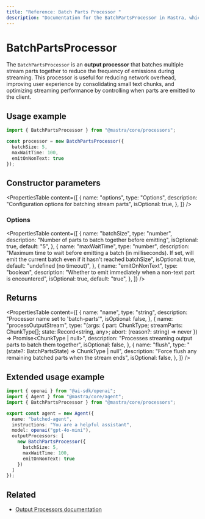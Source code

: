 ```yaml
---
title: "Reference: Batch Parts Processor "
description: "Documentation for the BatchPartsProcessor in Mastra, which batches multiple stream parts together to reduce frequency of emissions."
---
```


# BatchPartsProcessor

The `BatchPartsProcessor` is an **output processor** that batches multiple stream parts together to reduce the frequency of emissions during streaming. This processor is useful for reducing network overhead, improving user experience by consolidating small text chunks, and optimizing streaming performance by controlling when parts are emitted to the client.

## Usage example

```typescript copy
import { BatchPartsProcessor } from "@mastra/core/processors";

const processor = new BatchPartsProcessor({
  batchSize: 5,
  maxWaitTime: 100,
  emitOnNonText: true
});
```

## Constructor parameters

<PropertiesTable
  content={[
    {
      name: "options",
      type: "Options",
      description: "Configuration options for batching stream parts",
      isOptional: true,
    },
  ]}
/>

### Options

<PropertiesTable
  content={[
    {
      name: "batchSize",
      type: "number",
      description: "Number of parts to batch together before emitting",
      isOptional: true,
      default: "5",
    },
    {
      name: "maxWaitTime",
      type: "number",
      description: "Maximum time to wait before emitting a batch (in milliseconds). If set, will emit the current batch even if it hasn't reached batchSize",
      isOptional: true,
      default: "undefined (no timeout)",
    },
    {
      name: "emitOnNonText",
      type: "boolean",
      description: "Whether to emit immediately when a non-text part is encountered",
      isOptional: true,
      default: "true",
    },
  ]}
/>

## Returns

<PropertiesTable
  content={[
    {
      name: "name",
      type: "string",
      description: "Processor name set to 'batch-parts'",
      isOptional: false,
    },
    {
      name: "processOutputStream",
      type: "(args: { part: ChunkType; streamParts: ChunkType[]; state: Record<string, any>; abort: (reason?: string) => never }) => Promise<ChunkType | null>",
      description: "Processes streaming output parts to batch them together",
      isOptional: false,
    },
    {
      name: "flush",
      type: "(state?: BatchPartsState) => ChunkType | null",
      description: "Force flush any remaining batched parts when the stream ends",
      isOptional: false,
    },
  ]}
/>

## Extended usage example

```typescript filename="src/mastra/agents/batched-agent.ts" showLineNumbers copy
import { openai } from "@ai-sdk/openai";
import { Agent } from "@mastra/core/agent";
import { BatchPartsProcessor } from "@mastra/core/processors";

export const agent = new Agent({
  name: "batched-agent",
  instructions: "You are a helpful assistant",
  model: openai("gpt-4o-mini"),
  outputProcessors: [
    new BatchPartsProcessor({
      batchSize: 5,
      maxWaitTime: 100,
      emitOnNonText: true
    })
  ]
});
```

## Related

- [Output Processors documentation](/docs/agents/output-processors)
